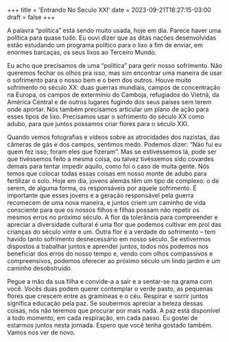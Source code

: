 +++
title = 'Entrando No Seculo XXI'
date = 2023-09-21T18:27:15-03:00
draft = false
+++

A palavra “política” está sendo muito usada, hoje em dia. Parece haver uma política para quase tudo. Eu ouvi dizer que as ditas nações desenvolvidas estão estudando um programa político para o lixo a fim de enviar, em enormes barcaças, os seus lixos ao Terceiro Mundo.

Eu acho que precisamos de uma “política” para gerir nosso sofrimento. Não queremos fechar os olhos pra isso, mas sim encontrar uma maneira de usar o sofrimento para o nosso bem e o bem dos outros. Houve muito sofrimento no século XX: duas guerras mundiais, campos de concentração na Europa, os campos de extermínio do Camboja, refugiados do Vietnã, da América Central e de outros lugares fugindo dos seus países sem terem onde aportar. Nós também precisamos articular um plano de ação para esses tipos de lixo. Precisamos usar o sofrimento do século XX como adubo, para que juntos possamos criar flores para o século XXI.

Quando vemos fotografias e vídeos sobre as atrocidades dos nazistas, das câmeras de gás e dos campos, sentimos medo. Podemos dizer: “Não fui eu quem fez isso; foram eles que fizeram”. Mas se estivéssemos lá, pode ser que tivéssemos feito a mesma coisa, ou talvez tivéssemos sido covardes demais para tentar impedir aquilo, como foi o caso de muita gente. Nós temos que colocar todas essas coisas em nosso monte de adubo para fertilizar o solo. Hoje em dia, jovens alemãs têm um tipo de complexo: o de serem, de alguma forma, os responsáveis por aquele
sofrimento. É importante que esses jovens e a geração responsável pela guerra recomecem de uma nova maneira, e juntos criem um caminho de vida consciente para que os nossos filhos e filhas possam não repetir os mesmos erros no próximo século. A flor da tolerância para compreender e apreciar a diversidade cultural é uma flor que podemos cultivar em prol das crianças do século vinte e um. Outra flor é a verdade do sofrimento – tem havido tanto sofrimento desnecessário em nosso século. Se estivermos dispostos a trabalhar juntos e aprender juntos, todos nós podemos nos beneficiar dos erros do nosso tempo e, vendo com olhos compassivos e compreensivos, podemos oferecer ao próximo século um lindo jardim e um caminho desobstruído.

Pegue a mão da sua filha e convide-a a sair e a sentar-se na grama com você. Vocês duas podem querer contemplar o verde pasto, as pequenas flores que crescem entre as gramíneas e o céu. Respirar e sorrir juntos significa educação pela paz. Se soubermos apreciar a beleza dessas coisas, nós não teremos que procurar por mais nada. A paz está disponível a todo momento, em cada respiração, em cada passo.
Eu gostei de estarmos juntos nesta jornada. Espero que você tenha gostado também. Vamos nos ver de novo.
